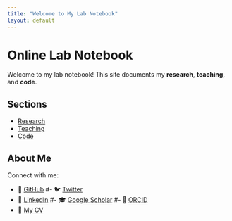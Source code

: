 ```yaml
---
title: "Welcome to My Lab Notebook"
layout: default
---
```


# Online Lab Notebook

Welcome to my lab notebook! This site documents my **research**, **teaching**, and **code**.

## Sections
- [Research](research)
- [Teaching](teaching)
- [Code](code)

## About Me
Connect with me:
- 🏢 [GitHub](https://github.com/shescodingoverhere)
#- 🐦 [Twitter](https://twitter.com/your-handle)
- 💼 [LinkedIn](https://linkedin.com/in/taylorconway2)
#- 🎓 [Google Scholar](https://scholar.google.com/citations?user=your-id)
#- 🧬 [ORCID](https://orcid.org/your-orcid-id)
- 📄 [My CV](CV.pdf)
